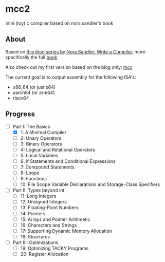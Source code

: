 # mcc2

mini (toy) c compiler based on nora sandler's book

## About

Based on [this blog series by Nora Sandler: Write a Compiler](https://norasandler.com/2017/11/29/Write-a-Compiler.html), more specifically the full [book](https://norasandler.com/book/)

Also check out my first version based on the blog only: [mcc](https://github.com/rumkugel13/mcc)

The current goal is to output assembly for the following ISA's:

- x86_64 (or just x64)
- aarch64 (or arm64)
- riscv64

## Progress

- [ ] Part I: The Basics
  - [X] 1: A Minimal Compiler
  - [ ] 2: Unary Operators
  - [ ] 3: Binary Operators
  - [ ] 4: Logical and Relational Operators
  - [ ] 5: Local Variables
  - [ ] 6: if Statements and Conditional Expressions
  - [ ] 7: Compound Statements
  - [ ] 8: Loops
  - [ ] 9: Functions
  - [ ] 10: File Scope Variable Declarations and Storage-Class Specifiers
- [ ] Part II: Types beyond int
  - [ ] 11: Long Integers
  - [ ] 12: Unsigned Integers
  - [ ] 13: Floating-Point Numbers
  - [ ] 14: Pointers
  - [ ] 15: Arrays and Pointer Arithmetic
  - [ ] 16: Characters and Strings
  - [ ] 17: Supporting Dynamic Memory Allocation
  - [ ] 18: Structures
- [ ] Part III: Optimizations
  - [ ] 19: Optimizing TACKY Programs
  - [ ] 20: Register Allocation
